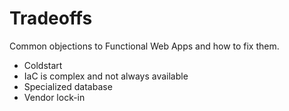 # Tradeoffs

Common objections to Functional Web Apps and how to fix them.

- Coldstart
- IaC is complex and not always available
- Specialized database
- Vendor lock-in
